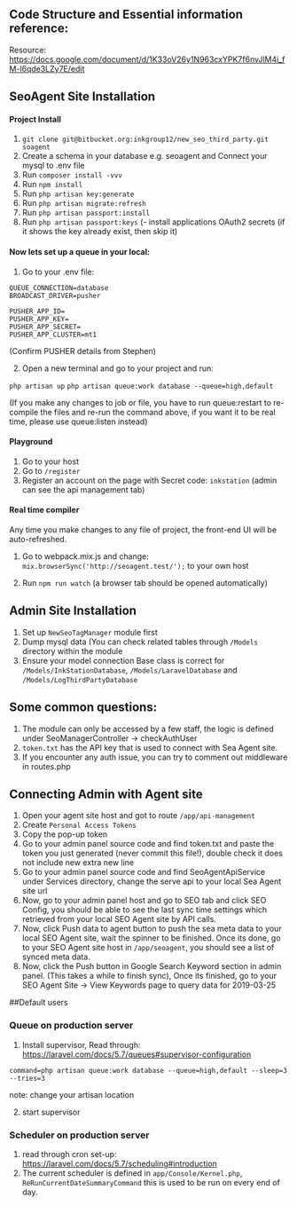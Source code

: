 
## Code Structure and Essential information reference:

Resource: https://docs.google.com/document/d/1K33oV26y1N963cxYPK7f6nvJlM4i_fM-l6qde3LZy7E/edit


## SeoAgent Site Installation

#### Project Install

1. `git clone git@bitbucket.org:inkgroup12/new_seo_third_party.git soagent`
2. Create a schema in your database e.g. seoagent and Connect your mysql to .env file
3. Run `composer install -vvv`
4. Run `npm install`
5. Run `php artisan key:generate`
6. Run `php artisan migrate:refresh`
7. Run `php artisan passport:install`
8. Run `php artisan passport:keys` (- install applications OAuth2 secrets (if it shows the key already exist, then skip it)

#### Now lets set up a queue in your local:
1. Go to your .env file:

````
QUEUE_CONNECTION=database
BROADCAST_DRIVER=pusher

PUSHER_APP_ID=
PUSHER_APP_KEY=
PUSHER_APP_SECRET=
PUSHER_APP_CLUSTER=mt1
````
(Confirm PUSHER details from Stephen)

2. Open a new terminal and go to your project and run: 

`php artisan up`
`php artisan queue:work database --queue=high,default`

(If you make any changes to job or file, you have to run queue:restart to re-compile the files and re-run the command above, if you want it to be real time, please use queue:listen instead)


#### Playground

1. Go to your host
2. Go to `/register`
3. Register an account on the page with Secret code: `inkstation` (admin can see the api management tab)

#### Real time compiler

Any time you make changes to any file of project, the front-end UI will be auto-refreshed.

1. Go to webpack.mix.js and change:
`mix.browserSync('http://seoagent.test/');`  to your own host

2. Run `npm run watch` (a browser tab should be opened automatically)



## Admin Site Installation

1. Set up `NewSeoTagManager` module first
2. Dump mysql data (You can check related tables through `/Models` directory within the module
3. Ensure your model connection Base class is correct for `/Models/InkStationDatabase`, `/Models/LaravelDatabase` and `/Models/LogThirdPartyDatabase`

## Some common questions:
1. The module can only be accessed by a few staff, the logic is defined under SeoManagerController -> checkAuthUser
2. `token.txt` has the API key that is used to connect with Sea Agent site.
3. If you encounter any auth issue, you can try to comment out middleware in routes.php


## Connecting Admin with Agent site
1. Open your agent site host and got to route `/app/api-management`
2. Create `Personal Access Tokens`
3. Copy the pop-up token
4. Go to your admin panel source code and find token.txt and paste the token you just generated (never commit this file!), double check it does not include new extra new line
5. Go to your admin panel source code and find SeoAgentApiService under Services directory, change the serve api to your local Sea Agent site url
6. Now, go to your admin panel host and go to SEO tab and click SEO Config, you should be able to see the last sync time settings which retrieved from your local SEO Agent site by API calls.
7. Now, click Push data to agent button to push the sea meta data to your local SEO Agent site, wait the spinner to be finished. Once its done, go to your SEO Agent site host in `/app/seoagent`, you should see a list of synced meta data.
8. Now, click the Push button in Google Search Keyword section in admin panel. (This takes a while to finish sync), Once its finished, go to your SEO Agent Site -> View Keywords page to query data for 2019-03-25




##Default users



### Queue on production server

1. Install supervisor, Read through: https://laravel.com/docs/5.7/queues#supervisor-configuration

````
command=php artisan queue:work database --queue=high,default --sleep=3 --tries=3
````
note: change your artisan location

2. start supervisor


### Scheduler on production server

1. read through cron set-up: https://laravel.com/docs/5.7/scheduling#introduction
2. The current scheduler is defined in `app/Console/Kernel.php`, `ReRunCurrentDateSummaryCommand` this is used to be run on every end of day.